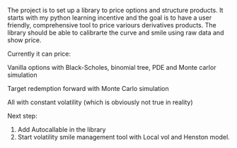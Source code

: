 The project is to set up a library to price options and structure products.
It starts with my python learning incentive and the goal is to have a user friendly, comprehensive tool to price variours derivatives products. The library should be able to calibrarte the curve and smile using raw data and show price.

Currently it can price:

Vanilla options with Black-Scholes, binomial tree, PDE and Monte carlor simulation

Target redemption forward with Monte Carlo simulation


All with constant volatility (which is obviously not true in reality)

Next step:

1. Add Autocallable in the library
2. Start volatility smile management tool with Local vol and Henston model.
